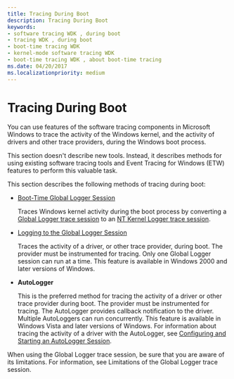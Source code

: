 ```yaml
---
title: Tracing During Boot
description: Tracing During Boot
keywords:
- software tracing WDK , during boot
- tracing WDK , during boot
- boot-time tracing WDK
- kernel-mode software tracing WDK
- boot-time tracing WDK , about boot-time tracing
ms.date: 04/20/2017
ms.localizationpriority: medium
---
```


# Tracing During Boot


You can use features of the software tracing components in Microsoft Windows to trace the activity of the Windows kernel, and the activity of drivers and other trace providers, during the Windows boot process.

This section doesn't describe new tools. Instead, it describes methods for using existing software tracing tools and Event Tracing for Windows (ETW) features to perform this valuable task.

This section describes the following methods of tracing during boot:

-   [Boot-Time Global Logger Session](boot-time-global-logger-session.md)

    Traces Windows kernel activity during the boot process by converting a [Global Logger trace session](global-logger-trace-session.md) to an [NT Kernel Logger trace session](nt-kernel-logger-trace-session.md).

-   [Logging to the Global Logger Session](logging-to-the-global-logger-session.md)

    Traces the activity of a driver, or other trace provider, during boot. The provider must be instrumented for tracing. Only one Global Logger session can run at a time. This feature is available in Windows 2000 and later versions of Windows.

-   **AutoLogger**

    This is the preferred method for tracing the activity of a driver or other trace provider during boot. The provider must be instrumented for tracing. The AutoLogger provides callback notification to the driver. Multiple AutoLoggers can run concurrently. This feature is available in Windows Vista and later versions of Windows. For information about tracing the activity of a driver with the AutoLogger, see [Configuring and Starting an AutoLogger Session](/windows/win32/etw/configuring-and-starting-an-autologger-session).

When using the Global Logger trace session, be sure that you are aware of its limitations. For information, see Limitations of the Global Logger trace session.

 

